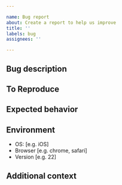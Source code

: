 ```yaml
---

name: Bug report
about: Create a report to help us improve
title: ''
labels: bug
assignees: ''

---
```


## Bug description

<!-- A clear and concise description of what the bug is. -->

## To Reproduce

<!--
Steps to reproduce the behavior. Something like:
1. Go to '...'
2. Click on '....'
3. Scroll down to '....'
4. See error
-->

## Expected behavior

<!-- A clear and concise description of what you expected to happen. -->

## Environment

<!-- Please fill the following information. -->

- OS: \[e.g. iOS\]
- Browser \[e.g. chrome, safari\]
- Version \[e.g. 22\]

## Additional context

<!-- Add any other context about the problem here. -->
